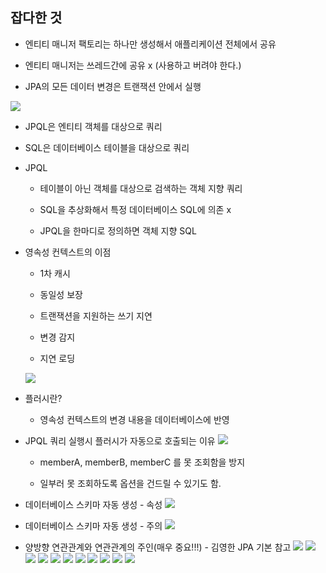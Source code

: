 ## 잡다한 것

- 엔티티 매니저 팩토리는 하나만 생성해서 애플리케이션 전체에서 공유

- 엔티티 매니저는 쓰레드간에 공유 x (사용하고 버려야 한다.)

- JPA의 모든 데이터 변경은 트랜잭션 안에서 실행

![](잡다한%20것_assets/2024-02-25-13-31-36-image.png)

- JPQL은 엔티티 객체를 대상으로 쿼리

- SQL은 데이터베이스 테이블을 대상으로 쿼리

- JPQL
  
  - 테이블이 아닌 객체를 대상으로 검색하는 객체 지향 쿼리
  
  - SQL을 추상화해서 특정 데이터베이스 SQL에 의존 x
  
  - JPQL을 한마디로 정의하면 객체 지향 SQL

- 영속성 컨텍스트의 이점
  
  - 1차 캐시
  
  - 동일성 보장
  
  - 트랜잭션을 지원하는 쓰기 지연
  
  - 변경 감지
  
  - 지연 로딩
  
  ![](잡다한%20것_assets/2024-02-25-15-41-35-image.png)

- 플러시란?
  
  - 영속성 컨텍스트의 변경 내용을 데이터베이스에 반영

- JPQL 쿼리 실행시 플러시가 자동으로 호출되는 이유
  ![](잡다한%20것_assets/2024-02-25-15-55-46-image.png)
  
  - memberA, memberB, memberC 를 못 조회함을 방지
  
  - 일부러 못 조회하도록 옵션을 건드릴 수 있기도 함.

- 데이터베이스 스키마 자동 생성 - 속성
  ![](잡다한%20것_assets/2024-02-25-17-19-32-image.png)

- 데이터베이스 스키마 자동 생성  - 주의
  ![](잡다한%20것_assets/2024-02-25-17-19-54-image.png)
- 양방향 연관관계와 연관관계의 주인(매우 중요!!!) - 김영한 JPA 기본 참고
  ![](잡다한%20것_assets/2024-02-26-20-20-19-image.png)
  ![](잡다한%20것_assets/2024-02-26-20-20-30-image.png)
  ![](잡다한%20것_assets/2024-02-26-20-20-40-image.png)
  ![](잡다한%20것_assets/2024-02-26-20-20-54-image.png)
  ![](잡다한%20것_assets/2024-02-26-20-21-03-image.png)
  ![](잡다한%20것_assets/2024-02-26-20-21-11-image.png)
  ![](잡다한%20것_assets/2024-02-26-20-21-20-image.png)
  ![](잡다한%20것_assets/2024-02-26-20-45-24-image.png)
  ![](잡다한%20것_assets/2024-02-26-20-45-36-image.png)
  ![](잡다한%20것_assets/2024-02-26-20-59-35-image.png)
  ![](잡다한%20것_assets/2024-02-26-20-59-46-image.png)
